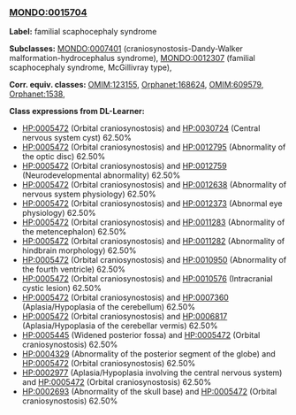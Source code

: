 
### [MONDO:0015704](http://purl.obolibrary.org/obo/MONDO_0015704)
**Label:** familial scaphocephaly syndrome

**Subclasses:** [MONDO:0007401](http://purl.obolibrary.org/obo/MONDO_0007401) (craniosynostosis-Dandy-Walker malformation-hydrocephalus syndrome), [MONDO:0012307](http://purl.obolibrary.org/obo/MONDO_0012307) (familial scaphocephaly syndrome, McGillivray type), 

**Corr. equiv. classes:** [OMIM:123155](http://purl.obolibrary.org/obo/OMIM_123155), [Orphanet:168624](http://www.orpha.net/ORDO/Orphanet_168624), [OMIM:609579](http://purl.obolibrary.org/obo/OMIM_609579), [Orphanet:1538](http://www.orpha.net/ORDO/Orphanet_1538), 

**Class expressions from DL-Learner:**

- [HP:0005472](http://purl.obolibrary.org/obo/HP_0005472) (Orbital craniosynostosis) and [HP:0030724](http://purl.obolibrary.org/obo/HP_0030724) (Central nervous system cyst) 62.50%
- [HP:0005472](http://purl.obolibrary.org/obo/HP_0005472) (Orbital craniosynostosis) and [HP:0012795](http://purl.obolibrary.org/obo/HP_0012795) (Abnormality of the optic disc) 62.50%
- [HP:0005472](http://purl.obolibrary.org/obo/HP_0005472) (Orbital craniosynostosis) and [HP:0012759](http://purl.obolibrary.org/obo/HP_0012759) (Neurodevelopmental abnormality) 62.50%
- [HP:0005472](http://purl.obolibrary.org/obo/HP_0005472) (Orbital craniosynostosis) and [HP:0012638](http://purl.obolibrary.org/obo/HP_0012638) (Abnormality of nervous system physiology) 62.50%
- [HP:0005472](http://purl.obolibrary.org/obo/HP_0005472) (Orbital craniosynostosis) and [HP:0012373](http://purl.obolibrary.org/obo/HP_0012373) (Abnormal eye physiology) 62.50%
- [HP:0005472](http://purl.obolibrary.org/obo/HP_0005472) (Orbital craniosynostosis) and [HP:0011283](http://purl.obolibrary.org/obo/HP_0011283) (Abnormality of the metencephalon) 62.50%
- [HP:0005472](http://purl.obolibrary.org/obo/HP_0005472) (Orbital craniosynostosis) and [HP:0011282](http://purl.obolibrary.org/obo/HP_0011282) (Abnormality of hindbrain morphology) 62.50%
- [HP:0005472](http://purl.obolibrary.org/obo/HP_0005472) (Orbital craniosynostosis) and [HP:0010950](http://purl.obolibrary.org/obo/HP_0010950) (Abnormality of the fourth ventricle) 62.50%
- [HP:0005472](http://purl.obolibrary.org/obo/HP_0005472) (Orbital craniosynostosis) and [HP:0010576](http://purl.obolibrary.org/obo/HP_0010576) (Intracranial cystic lesion) 62.50%
- [HP:0005472](http://purl.obolibrary.org/obo/HP_0005472) (Orbital craniosynostosis) and [HP:0007360](http://purl.obolibrary.org/obo/HP_0007360) (Aplasia/Hypoplasia of the cerebellum) 62.50%
- [HP:0005472](http://purl.obolibrary.org/obo/HP_0005472) (Orbital craniosynostosis) and [HP:0006817](http://purl.obolibrary.org/obo/HP_0006817) (Aplasia/Hypoplasia of the cerebellar vermis) 62.50%
- [HP:0005445](http://purl.obolibrary.org/obo/HP_0005445) (Widened posterior fossa) and [HP:0005472](http://purl.obolibrary.org/obo/HP_0005472) (Orbital craniosynostosis) 62.50%
- [HP:0004329](http://purl.obolibrary.org/obo/HP_0004329) (Abnormality of the posterior segment of the globe) and [HP:0005472](http://purl.obolibrary.org/obo/HP_0005472) (Orbital craniosynostosis) 62.50%
- [HP:0002977](http://purl.obolibrary.org/obo/HP_0002977) (Aplasia/Hypoplasia involving the central nervous system) and [HP:0005472](http://purl.obolibrary.org/obo/HP_0005472) (Orbital craniosynostosis) 62.50%
- [HP:0002693](http://purl.obolibrary.org/obo/HP_0002693) (Abnormality of the skull base) and [HP:0005472](http://purl.obolibrary.org/obo/HP_0005472) (Orbital craniosynostosis) 62.50%


